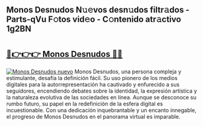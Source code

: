 ## Monos Desnudos N𝚞𝚎vos desn𝚞dos filtr𝚊dos - Parts-qVu F𝚘tos vid𝚎o - C𝚘ntenido atr𝚊ctivo 1g2BN

# <h2><a href="http://mb5rdr.tromn.icu/?c=Monos+Desnudos">🔗👉👉👉 Monos Desnudos 🔗🔗</a></h2>

[![Monos Desnudos nuevo](https://i.imgur.com/pEAQMta.gif)](http://mb5rdr.tromn.icu/?c=Monos+Desnudos)
Monos Desnudos, una persona compleja y estimulante, desafía la definición fácil. Su uso pionero de los medios digitales para la autorrepresentación ha cautivado y enfurecido a sus seguidores, encendiendo debates sobre la identidad, la expresión artística y la naturaleza evolutiva de las sociedades en línea. Aunque se desconoce su rumbo futuro, su papel en la redefinición de la esfera digital es incuestionable. Con una dedicación inquebrantable y un encanto innegable, el progreso de Monos Desnudos en el panorama virtual es imparable.

